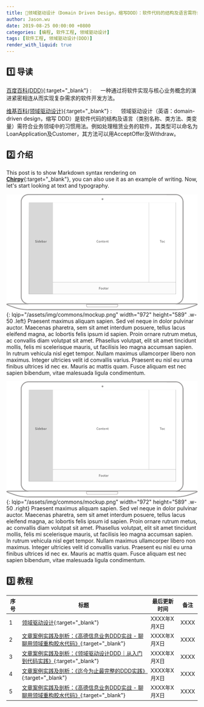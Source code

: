 ```yaml
---
title: 📂领域驱动设计（Domain Driven Design，缩写DDD）：软件代码的结构及语言需符合业务领域中的习惯用法
author: Jason.wu
date: 2019-08-25 00:00:00 +0800
categories: [编程, 软件工程, 领域驱动设计]
tags: [软件工程, 领域驱动设计(DDD)]
render_with_liquid: true
---
```


[Chirpy]: https://github.com/cotes2020/jekyll-theme-chirpy/fork
[百度百科(DDD)]: https://baike.baidu.com/item/DDD
[维基百科(领域驱动设计)]: https://zh.wikipedia.org/wiki/领域驱动设

## 1️⃣ 导读

[百度百科(DDD)][百度百科(DDD)]{:target="_blank"}
: &nbsp;&nbsp;&nbsp;&nbsp; 一种通过将软件实现与核心业务概念的演进紧密相连从而实现复杂需求的软件开发方法。

[维基百科(领域驱动设计)][维基百科(领域驱动设计)]{:target="_blank"}
: &nbsp;&nbsp;&nbsp;&nbsp; 领域驱动设计（英语：domain-driven design，缩写 DDD）是软件代码的结构及语言（类别名称、类方法、类变量）需符合业务领域中的习惯用法。例如处理租赁业务的软件，其类型可以命名为LoanApplication及Customer，其方法可以用AcceptOffer及Withdraw。

## 2️⃣ 介绍

This post is to show Markdown syntax rendering on [**Chirpy**][Chirpy]{:target="_blank"}, you can also use it as an example of writing. Now, let's start looking at text and typography.

![Desktop View](/assets/img/commons/mockup.png){: lqip="/assets/img/commons/mockup.png" width="972" height="589" .w-50 .left}
Praesent maximus aliquam sapien. Sed vel neque in dolor pulvinar auctor. Maecenas pharetra, sem sit amet interdum posuere, tellus lacus eleifend magna, ac lobortis felis ipsum id sapien. Proin ornare rutrum metus, ac convallis diam volutpat sit amet. Phasellus volutpat, elit sit amet tincidunt mollis, felis mi scelerisque mauris, ut facilisis leo magna accumsan sapien. In rutrum vehicula nisl eget tempor. Nullam maximus ullamcorper libero non maximus. Integer ultricies velit id convallis varius. Praesent eu nisl eu urna finibus ultrices id nec ex. Mauris ac mattis quam. Fusce aliquam est nec sapien bibendum, vitae malesuada ligula condimentum.

![Desktop View](/assets/img/commons/mockup.png){: lqip="/assets/img/commons/mockup.png" width="972" height="589" .w-50 .right}
Praesent maximus aliquam sapien. Sed vel neque in dolor pulvinar auctor. Maecenas pharetra, sem sit amet interdum posuere, tellus lacus eleifend magna, ac lobortis felis ipsum id sapien. Proin ornare rutrum metus, ac convallis diam volutpat sit amet. Phasellus volutpat, elit sit amet tincidunt mollis, felis mi scelerisque mauris, ut facilisis leo magna accumsan sapien. In rutrum vehicula nisl eget tempor. Nullam maximus ullamcorper libero non maximus. Integer ultricies velit id convallis varius. Praesent eu nisl eu urna finibus ultrices id nec ex. Mauris ac mattis quam. Fusce aliquam est nec sapien bibendum, vitae malesuada ligula condimentum.

## 3️⃣ 教程

| 序号 | 标题 | 最后更新时间 | 备注 |
|---|---|---|---|
| 1 | [领域驱动设计](/categories/领域驱动设计/){:target="_blank"} | XXXX年X月X日 | XXXX |
| 2 | [文章案例实践及剖析：《高德信息业务DDD实战 - 聊聊用领域重构胶水代码》](/posts/领域驱动设计理论_01/){:target="_blank"} | XXXX年X月X日 | XXXX |
| 3 | [文章案例实践及剖析：《领域驱动设计DDD｜从入门到代码实践》](/posts/领域驱动设计实践_01/){:target="_blank"} | XXXX年X月X日 | XXXX |
| 4 | [文章案例实践及剖析：《迄今为止最完整的DDD实践》](/posts/领域驱动设计实践_02/){:target="_blank"} | XXXX年X月X日 | XXXX |
| 5 | [文章案例实践及剖析：《高德信息业务DDD实战 - 聊聊用领域重构胶水代码》](/posts/领域驱动设计实践_03/){:target="_blank"} | XXXX年X月X日 | XXXX |
